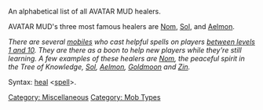 An alphabetical list of all AVATAR MUD healers.

AVATAR MUD's three most famous healers are [Nom](Nom "wikilink"),
[Sol](Sol "wikilink"), and [Aelmon](Aelmon "wikilink").

*There are several [mobiles](:Category:_Mobs "wikilink") who cast
helpful spells on players [between levels 1 and
10](:Category:_Lowmort_Levels_1-10 "wikilink"). They are there as a boon
to help new players while they're still learning. A few examples of
these healers are [Nom](Nom "wikilink"), the peaceful spirit in the Tree
of Knowledge, [Sol](Sol "wikilink"), [Aelmon](Aelmon "wikilink"),
[Goldmoon](Goldmoon "wikilink") and [Zin](Zin "wikilink").*

Syntax: [heal](Heal_(command) "wikilink")
\<[spell](:Category:_Spells "wikilink")\>.

[Category: Miscellaneous](Category:_Miscellaneous "wikilink") [Category:
Mob Types](Category:_Mob_Types "wikilink")
